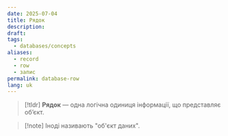 ```yaml
---
date: 2025-07-04
title: Рядок
description: 
draft: 
tags:
  - databases/concepts
aliases:
  - record
  - row
  - запис
permalink: database-row
lang: uk
---
```


> [!tldr]
> **Рядок** — одна логічна одиниця інформації, що представляє об’єкт.

> [!note] Іноді називають "об'єкт даних".

